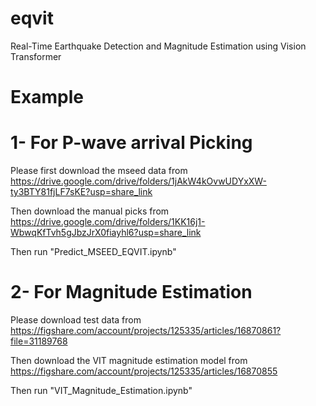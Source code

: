 # eqvit
Real-Time Earthquake Detection and Magnitude Estimation using Vision Transformer

# Example
# 1- For P-wave arrival Picking

Please first download the mseed data from
https://drive.google.com/drive/folders/1jAkW4kOvwUDYxXW-ty3BTY81fjLF7sKE?usp=share_link

Then download the manual picks from
https://drive.google.com/drive/folders/1KK16j1-WbwqKfTvh5gJbzJrX0fiayhl6?usp=share_link

Then run "Predict_MSEED_EQVIT.ipynb"

# 2- For Magnitude Estimation

Please download test data from
https://figshare.com/account/projects/125335/articles/16870861?file=31189768

Then download the VIT magnitude estimation model from
https://figshare.com/account/projects/125335/articles/16870855

Then run "VIT_Magnitude_Estimation.ipynb"
